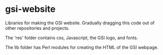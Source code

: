 # gsi-website
Libraries for making the GSI website. Gradually dragging this code out of other repositories and projects.

The 'res' folder contains css, Javascript, the GSI logo, and fonts.

The lib folder has Perl modules for creating the HTML of the GSI webpage.
